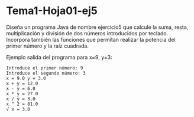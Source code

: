 # Tema1-Hoja01-ej5

Diseña un programa Java de nombre ejercicio5 que calcule la suma, resta, multiplicación y división de dos números introducidos por teclado. Incorpora también las funciones que permitan realizar la potencia del primer número y la raíz cuadrada.

Ejemplo salida del programa para x=9, y=3:
```
Introduce el primer número: 9
Introduce el segundo número: 3
x = 9.0 y = 3.0
x + y = 12.0
x - y = 6.0
x * y = 27.0
x / y = 3.0
x ^ 2 = 81.0
√ x = 3.0
```
